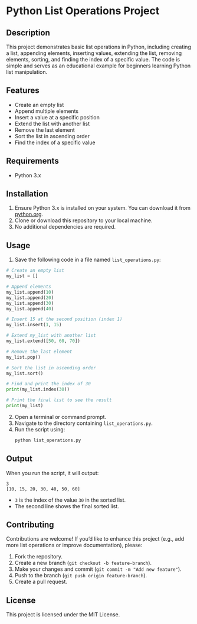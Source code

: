 # Python List Operations Project

## Description
This project demonstrates basic list operations in Python, including creating a list, appending elements, inserting values, extending the list, removing elements, sorting, and finding the index of a specific value. The code is simple and serves as an educational example for beginners learning Python list manipulation.

## Features
- Create an empty list
- Append multiple elements
- Insert a value at a specific position
- Extend the list with another list
- Remove the last element
- Sort the list in ascending order
- Find the index of a specific value

## Requirements
- Python 3.x

## Installation
1. Ensure Python 3.x is installed on your system. You can download it from [python.org](https://www.python.org/downloads/).
2. Clone or download this repository to your local machine.
3. No additional dependencies are required.

## Usage
1. Save the following code in a file named `list_operations.py`:

```python
# Create an empty list
my_list = []

# Append elements
my_list.append(10)
my_list.append(20)
my_list.append(30)
my_list.append(40)

# Insert 15 at the second position (index 1)
my_list.insert(1, 15)

# Extend my_list with another list
my_list.extend([50, 60, 70])

# Remove the last element
my_list.pop()

# Sort the list in ascending order
my_list.sort()

# Find and print the index of 30
print(my_list.index(30))

# Print the final list to see the result
print(my_list)
```

2. Open a terminal or command prompt.
3. Navigate to the directory containing `list_operations.py`.
4. Run the script using:
   ```bash
   python list_operations.py
   ```

## Output
When you run the script, it will output:
```
3
[10, 15, 20, 30, 40, 50, 60]
```
- `3` is the index of the value `30` in the sorted list.
- The second line shows the final sorted list.

## Contributing
Contributions are welcome! If you’d like to enhance this project (e.g., add more list operations or improve documentation), please:
1. Fork the repository.
2. Create a new branch (`git checkout -b feature-branch`).
3. Make your changes and commit (`git commit -m "Add new feature"`).
4. Push to the branch (`git push origin feature-branch`).
5. Create a pull request.

## License
This project is licensed under the MIT License.

